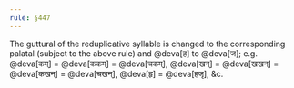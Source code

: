 ```yaml
---
rule: §447
---
```


The guttural of the reduplicative syllable is changed to the corresponding palatal (subject to the above rule) and @deva[ह] to @deva[ज]; e.g. @deva[कम्] = @deva[ककम्] = @deva[चकम्], @deva[खन्] = @deva[खखन्] = @deva[कखन्] = @deva[चखन्], @deva[हृ] = @deva[हजृ], &c.